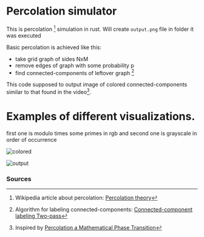 # Percolation simulator
This is percolation [^1] simulation in rust.
Will create `output.png` file in folder it was executed

Basic percolation is achieved like this:
- take grid graph of sides NxM
- remove edges of graph with some probability p
- find connected-components of leftover graph [^2]

This code supposed to output image of colored connected-components similar to that found in the video[^3].

# Examples of different visualizations. 
first one is modulo times some primes in rgb and second one is grayscale in order of occurrence  

![colored](https://user-images.githubusercontent.com/35109763/188222336-da25039f-48f6-4ab6-9adb-424f9d7c829a.png)

![output](https://user-images.githubusercontent.com/35109763/188223548-bfe75954-ed34-42c0-8414-a01c9c16f2fa.png)

### Sources 
[^3]: Inspired by [Percolation a Mathematical Phase Transition](https://youtu.be/a-767WnbaCQ)
[^1]:Wikipedia article about percolation: [Percolation theory](https://en.wikipedia.org/wiki/Percolation_theory)
[^2]: Algorithm for labeling connected-components: [Connected-component labeling Two-pass](https://en.wikipedia.org/wiki/Connected-component_labeling#Two-pass)